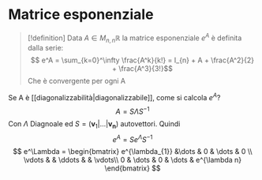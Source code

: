 # Matrice esponenziale
>[!definition]
>Data $A \in M_{n,n} \mathbb{R}$ la matrice esponenziale $e^A$ è definita dalla serie:
>$$ e^A = \sum_{k=0}^\infty \frac{A^k}{k!} = I_{n} + A + \frac{A^2}{2} + \frac{A^3}{3!}$$
Che è convergente per ogni A


Se A è [[diagonalizzabilità|diagonalizzabile]], come si calcola $e^A$?
$$ A = S \Lambda S^{-1} $$
Con $\Lambda$ Diagnoale ed $S = (\mathbf{v}_{1} | \dots | \mathbf{v_{n}})$ autovettori.
Quindi 
$$ e^A = S e^\Lambda S^{-1} $$
$$ e^\Lambda = \begin{bmatrix}
e^{\lambda_{1}} &\dots &  0 & \dots &  0 \\
\vdots & &  \ddots & &  \vdots\\
0 & \dots  & 0 & \dots & e^{\lambda n}
\end{bmatrix} $$
